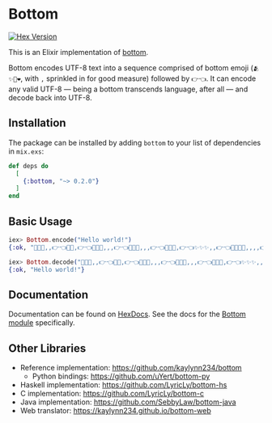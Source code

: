 # Bottom

[![Hex Version](http://img.shields.io/hexpm/v/bottom.svg)](https://hex.pm/packages/bottom)

This is an Elixir implementation of [bottom](https://github.com/kaylynn234/bottom).

Bottom encodes UTF-8 text into a sequence comprised of bottom emoji (`🫂✨🥺❤️`, with `,` sprinkled in for good measure) followed by `👉👈`. It can encode any valid UTF-8 — being a bottom transcends language, after all — and decode back into UTF-8.

## Installation

The package can be installed by adding `bottom` to your list of dependencies in `mix.exs`:

```elixir
def deps do
  [
    {:bottom, "~> 0.2.0"}
  ]
end
```

## Basic Usage

```elixir
iex> Bottom.encode("Hello world!")
{:ok, "💖✨✨,,👉👈💖💖,👉👈💖💖🥺,,,👉👈💖💖🥺,,,👉👈💖💖✨,👉👈✨✨✨,,👉👈💖💖✨🥺,,,,👉👈💖💖✨,👉👈💖💖✨,,,,👉👈💖💖🥺,,,👉👈💖💖👉👈✨✨✨,,,👉👈"}

iex> Bottom.decode("💖✨✨,,👉👈💖💖,👉👈💖💖🥺,,,👉👈💖💖🥺,,,👉👈💖💖✨,👉👈✨✨✨,,👉👈💖💖✨🥺,,,,👉👈💖💖✨,👉👈💖💖✨,,,,👉👈💖💖🥺,,,👉👈💖💖👉👈✨✨✨,,,👉👈")
{:ok, "Hello world!"}
```

## Documentation

Documentation can be found on [HexDocs](https://hexdocs.pm/bottom/index.html). See the docs for the [Bottom module](https://hexdocs.pm/bottom/Bottom.html) specifically.

## Other Libraries

* Reference implementation: https://github.com/kaylynn234/bottom
  * Python bindings: https://github.com/uYert/bottom-py
* Haskell implementation: https://github.com/LyricLy/bottom-hs
* C implementation: https://github.com/LyricLy/bottom-c
* Java implementation: https://github.com/SebbyLaw/bottom-java
* Web translator: https://kaylynn234.github.io/bottom-web
